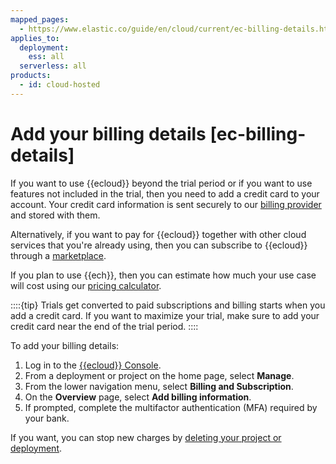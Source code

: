 ```yaml
---
mapped_pages:
  - https://www.elastic.co/guide/en/cloud/current/ec-billing-details.html
applies_to:
  deployment:
    ess: all
  serverless: all
products:
  - id: cloud-hosted
---
```


# Add your billing details [ec-billing-details]

If you want to use {{ecloud}} beyond the trial period or if you want to use features not included in the trial, then you need to add a credit card to your account. Your credit card information is sent securely to our [billing provider](http://recurly.com/security) and stored with them.

Alternatively, if you want to pay for {{ecloud}} together with other cloud services that you're already using, then you can subscribe to {{ecloud}} through a [marketplace](/deploy-manage/deploy/elastic-cloud/subscribe-from-marketplace.md).

If you plan to use {{ech}}, then you can estimate how much your use case will cost using our [pricing calculator](https://www.elastic.co/cloud/elasticsearch-service/pricing). 

::::{tip} 
Trials get converted to paid subscriptions and billing starts when you add a credit card. If you want to maximize your trial, make sure to add your credit card near the end of the trial period.
::::

To add your billing details:

1. Log in to the [{{ecloud}} Console](https://cloud.elastic.co?page=docs&placement=docs-body).
2. From a deployment or project on the home page, select **Manage**.
3. From the lower navigation menu, select **Billing and Subscription**.
4. On the **Overview** page, select **Add billing information**.
5. If prompted, complete the multifactor authentication (MFA) required by your bank.

If you want, you can stop new charges by [deleting your project or deployment](/deploy-manage/uninstall/delete-a-cloud-deployment.md).